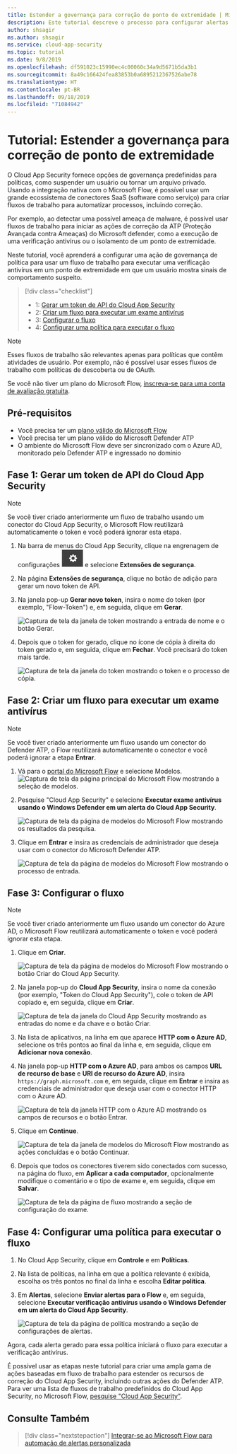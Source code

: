 ```yaml
---
title: Estender a governança para correção de ponto de extremidade | Microsoft Docs
description: Este tutorial descreve o processo para configurar alertas de política do Microsoft Cloud App Security a fim de disparar os fluxos de trabalho do Microsoft Flow para executar ações de correção da Proteção Avançada contra Ameaças do Microsoft Defender.
author: shsagir
ms.author: shsagir
ms.service: cloud-app-security
ms.topic: tutorial
ms.date: 9/8/2019
ms.openlocfilehash: df591023c15990ec4c00060c34a9d5671b5da3b1
ms.sourcegitcommit: 8a49c166424fea83853b0a6895212367526abe78
ms.translationtype: HT
ms.contentlocale: pt-BR
ms.lasthandoff: 09/18/2019
ms.locfileid: "71084942"
---
```

# <a name="tutorial-extend-governance-to-endpoint-remediation"></a>Tutorial: Estender a governança para correção de ponto de extremidade

O Cloud App Security fornece opções de governança predefinidas para políticas, como suspender um usuário ou tornar um arquivo privado. Usando a integração nativa com o Microsoft Flow, é possível usar um grande ecossistema de conectores SaaS (software como serviço) para criar fluxos de trabalho para automatizar processos, incluindo correção.

Por exemplo, ao detectar uma possível ameaça de malware, é possível usar fluxos de trabalho para iniciar as ações de correção da ATP (Proteção Avançada contra Ameaças) do Microsoft defender, como a execução de uma verificação antivírus ou o isolamento de um ponto de extremidade.

Neste tutorial, você aprenderá a configurar uma ação de governança de política para usar um fluxo de trabalho para executar uma verificação antivírus em um ponto de extremidade em que um usuário mostra sinais de comportamento suspeito.

> [!div class="checklist"]
> * 1: [Gerar um token de API do Cloud App Security](#generate-token)
> * 2: [Criar um fluxo para executar um exame antivírus](#create-flow)
> * 3: [Configurar o fluxo](#configure-flow)
> * 4: [Configurar uma política para executar o fluxo](#configure-policy)

> [!NOTE]
> Esses fluxos de trabalho são relevantes apenas para políticas que contêm atividades de usuário. Por exemplo, não é possível usar esses fluxos de trabalho com políticas de descoberta ou de OAuth.

Se você não tiver um plano do Microsoft Flow, [inscreva-se para uma conta de avaliação gratuita](https://flow.microsoft.com/pricing).

## <a name="prerequisites"></a>Pré-requisitos

* Você precisa ter um [plano válido do Microsoft Flow](https://flow.microsoft.com/pricing)
* Você precisa ter um plano válido do Microsoft Defender ATP
* O ambiente do Microsoft Flow deve ser sincronizado com o Azure AD, monitorado pelo Defender ATP e ingressado no domínio

## Fase 1: Gerar um token de API do Cloud App Security<a name="generate-token"></a>

> [!NOTE]
> Se você tiver criado anteriormente um fluxo de trabalho usando um conector do Cloud App Security, o Microsoft Flow reutilizará automaticamente o token e você poderá ignorar esta etapa.

1. Na barra de menus do Cloud App Security, clique na engrenagem de configurações ![ícone de configurações](./media/settings-icon.png "settings icon") e selecione **Extensões de segurança**.

1. Na página **Extensões de segurança**, clique no botão de adição para gerar um novo token de API.
1. Na janela pop-up **Gerar novo token**, insira o nome do token (por exemplo, "Flow-Token") e, em seguida, clique em **Gerar**.

    ![Captura de tela da janela de token mostrando a entrada de nome e o botão Gerar.](media/tutorial-flow-token-generate.png)
1. Depois que o token for gerado, clique no ícone de cópia à direita do token gerado e, em seguida, clique em **Fechar**. Você precisará do token mais tarde.

    ![Captura de tela da janela do token mostrando o token e o processo de cópia.](media/tutorial-flow-token-copy.png)

## Fase 2: Criar um fluxo para executar um exame antivírus<a name="create-flow"></a>

> [!NOTE]
> Se você tiver criado anteriormente um fluxo usando um conector do Defender ATP, o Flow reutilizará automaticamente o conector e você poderá ignorar a etapa **Entrar**.

1. Vá para o [portal do Microsoft Flow](https://flow.microsoft.com/) e selecione Modelos.
    ![Captura de tela da página principal do Microsoft Flow mostrando a seleção de modelos.](media/tutorial-flow-templates.png)

1. Pesquise "Cloud App Security" e selecione **Executar exame antivírus usando o Windows Defender em um alerta do Cloud App Security**.

    ![Captura de tela da página de modelos do Microsoft Flow mostrando os resultados da pesquisa.](media/tutorial-flow-templates-search.png)

1. Clique em **Entrar** e insira as credenciais de administrador que deseja usar com o conector do Microsoft Defender ATP.

    ![Captura de tela da página de modelos do Microsoft Flow mostrando o processo de entrada.](media/tutorial-flow-templates-signin.png)

## Fase 3: Configurar o fluxo<a name="configure-flow"></a>

> [!NOTE]
> Se você tiver criado anteriormente um fluxo usando um conector do Azure AD, o Microsoft Flow reutilizará automaticamente o token e você poderá ignorar esta etapa.

1. Clique em **Criar**.

    ![Captura de tela da página de modelos do Microsoft Flow mostrando o botão Criar do Cloud App Security.](media/tutorial-flow-templates-create.png)

1. Na janela pop-up do **Cloud App Security**, insira o nome da conexão (por exemplo, "Token do Cloud App Security"), cole o token de API copiado e, em seguida, clique em **Criar**.

    ![Captura de tela da janela do Cloud App Security mostrando as entradas do nome e da chave e o botão Criar.](media/tutorial-flow-templates-create-window.png)

1. Na lista de aplicativos, na linha em que aparece **HTTP com o Azure AD**, selecione os três pontos ao final da linha e, em seguida, clique em **Adicionar nova conexão**.

1. Na janela pop-up **HTTP com o Azure AD**, para ambos os campos **URL de recurso de base** e **URI de recurso do Azure AD**, insira `https://graph.microsoft.com` e, em seguida, clique em **Entrar** e insira as credenciais de administrador que deseja usar com o conector HTTP com o Azure AD.

    ![Captura de tela da janela HTTP com o Azure AD mostrando os campos de recursos e o botão Entrar.](media/tutorial-flow-templates-azure.png)

1. Clique em **Continue**.

    ![Captura de tela da janela de modelos do Microsoft Flow mostrando as ações concluídas e o botão Continuar.](media/tutorial-flow-templates-continue.png)

1. Depois que todos os conectores tiverem sido conectados com sucesso, na página do fluxo, em **Aplicar a cada computador**, opcionalmente modifique o comentário e o tipo de exame e, em seguida, clique em **Salvar**.

    ![Captura de tela da página de fluxo mostrando a seção de configuração do exame.](media/tutorial-flow-templates-scan.png)

## Fase 4: Configurar uma política para executar o fluxo<a name="configure-policy"></a>

1. No Cloud App Security, clique em **Controle** e em **Políticas**.

1. Na lista de políticas, na linha em que a política relevante é exibida, escolha os três pontos no final da linha e escolha **Editar política**.

1. Em **Alertas**, selecione **Enviar alertas para o Flow** e, em seguida, selecione **Executar verificação antivírus usando o Windows Defender em um alerta do Cloud App Security**.

    ![Captura de tela da página de política mostrando a seção de configurações de alertas.](media/tutorial-flow-templates-alerts.png)

Agora, cada alerta gerado para essa política iniciará o fluxo para executar a verificação antivírus.

É possível usar as etapas neste tutorial para criar uma ampla gama de ações baseadas em fluxo de trabalho para estender os recursos de correção do Cloud App Security, incluindo outras ações do Defender ATP. Para ver uma lista de fluxos de trabalho predefinidos do Cloud App Security, no Microsoft Flow, [pesquise "Cloud App Security"](https://go.microsoft.com/fwlink/?linkid=2102574).

## <a name="see-also"></a>Consulte Também

> [!div class="nextstepaction"]
[Integrar-se ao Microsoft Flow para automação de alertas personalizada](flow-integration.md)
